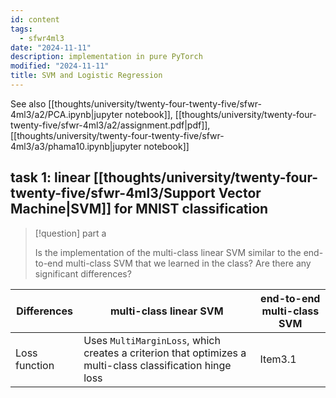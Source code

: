 ```yaml
---
id: content
tags:
  - sfwr4ml3
date: "2024-11-11"
description: implementation in pure PyTorch
modified: "2024-11-11"
title: SVM and Logistic Regression
---
```


See also [[thoughts/university/twenty-four-twenty-five/sfwr-4ml3/a2/PCA.ipynb|jupyter notebook]], [[thoughts/university/twenty-four-twenty-five/sfwr-4ml3/a2/assignment.pdf|pdf]], [[thoughts/university/twenty-four-twenty-five/sfwr-4ml3/a3/phama10.ipynb|jupyter notebook]]

## task 1: linear [[thoughts/university/twenty-four-twenty-five/sfwr-4ml3/Support Vector Machine|SVM]] for MNIST classification

> [!question] part a
>
> Is the implementation of the multi-class linear SVM similar to the end-to-end multi-class SVM that we learned in the class? Are there any significant differences?

| Differences   | multi-class linear SVM                                                                                   | end-to-end multi-class SVM |
| ------------- | -------------------------------------------------------------------------------------------------------- | -------------------------- |
| Loss function | Uses `MultiMarginLoss`, which creates a criterion that optimizes a multi-class classification hinge loss | Item3.1                    |
